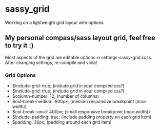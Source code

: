 # sassy_grid
Working on a lightweight grid layout with options.

<h2>My personal compass/sass layout grid, feel free to try it :)</h2>

<p>
Most aspects of the grid are editable options in settings-sassy-grid.scss.
After changing settings, re-compile and viola!
</p>

<h3>Grid Options</h3>
<ul>
  <li>$include-grid: true; (include grid in your compiled css?)</li>
  <li>$include-grid: true; (include grid in your compiled css?)</li>
  <li>$column-number: 12; (number of columns)</li>
  <li>$col-break-medium: 800px; (medium responsive breakpoint (max-width))</li>
  <li>$col-break-small: 400px; (small responsive breakpoint (max-width))</li>
  <li>$include-padding: true; (include padding property on each grid item)</li>
  <li>$padding: 20px; (padding around each grid item)</li>
</ul>

